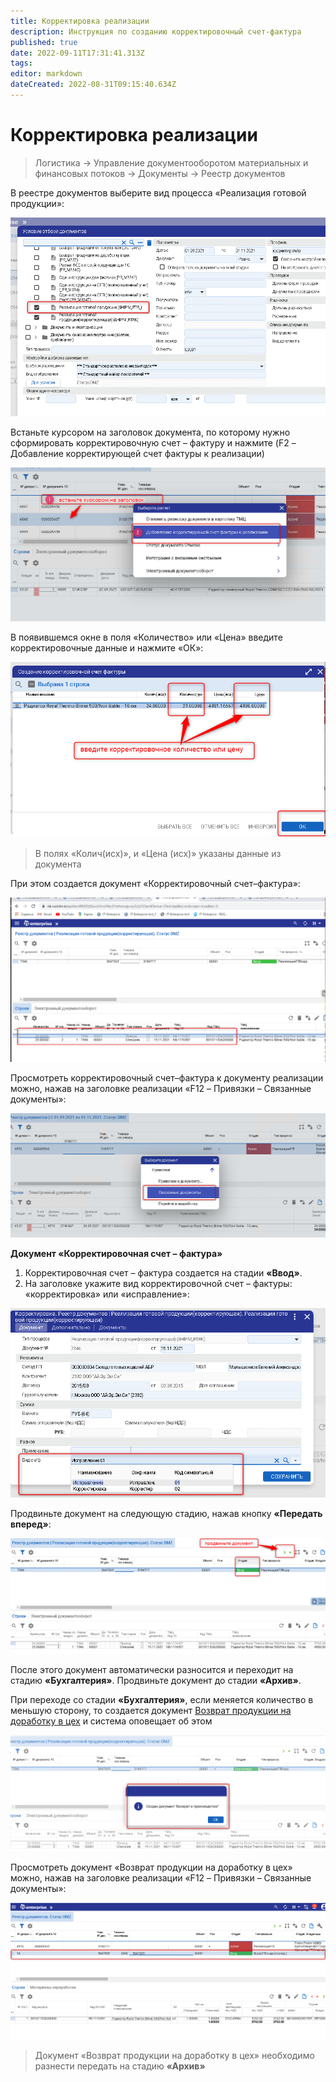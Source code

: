 ```yaml
---
title: Корректировка реализации
description: Инструкция по созданию корректировочный счет-фактура
published: true
date: 2022-09-11T17:31:41.313Z
tags: 
editor: markdown
dateCreated: 2022-08-31T09:15:40.634Z
---
```


# Корректировка реализации

>Логистика → Управление документооборотом материальных и финансовых потоков → Документы → Реестр документов

В реестре документов выберите вид процесса «Реализация готовой продукции»:

![](<../../assets/0 (41)1.png>)

Встаньте курсором на заголовок документа, по которому нужно сформировать корректировочную счет – фактуру и нажмите (F2 – Добавление корректирующей счет фактуры к реализации)

![](<../../assets/1 (67)1.png>)

В появившемся окне в поля «Количество» или «Цена» введите корректировочные данные и нажмите «ОК»:

![](<../../assets/2 (44)1.png>)

>В полях «Колич(исх)», и «Цена (исх)» указаны данные из документа

При этом создается документ «Корректировочный счет–фактура»:

![](<../../assets/3 (42)1.png>)

Просмотреть корректировочный счет–фактура к документу реализации можно, нажав на заголовке реализации «F12 – Привязки – Связанные документы»:

![](<../../assets/4 (29)1.png>)

**Документ «Корректировочная счет – фактура»**

1. Корректировочная счет – фактура создается на стадии **«Ввод»**.
2. На заголовке укажите вид корректировочной счет – фактуры: «корректировка» или «исправление»:

![](<../../assets/5 (11)1.png>)

Продвиньте документ на следующую стадию, нажав кнопку **«Передать вперед»**:

![](<../../assets/6 (18)1.png>)

После этого документ автоматически разносится и переходит на стадию **«Бухгалтерия»**. Продвиньте документ до стадии **«Архив»**.

При переходе со стадии **«Бухгалтерия»**, если меняется количество в меньшую сторону, то создается документ [Возврат продукции на доработку в цех](../otgruzka-produkcii/vozvrat-produkcii-v-cekh.md) и система оповещает об этом

![](<../../assets/7 (1)1.png>)

Просмотреть документ «Возврат продукции на доработку в цех» можно, нажав на заголовке реализации «F12 – Привязки – Связанные документы»:

![](<../../assets/8 (2)1.png>)

>Документ «Возврат продукции на доработку в цех» необходимо разнести передать на стадию **«Архив»**
